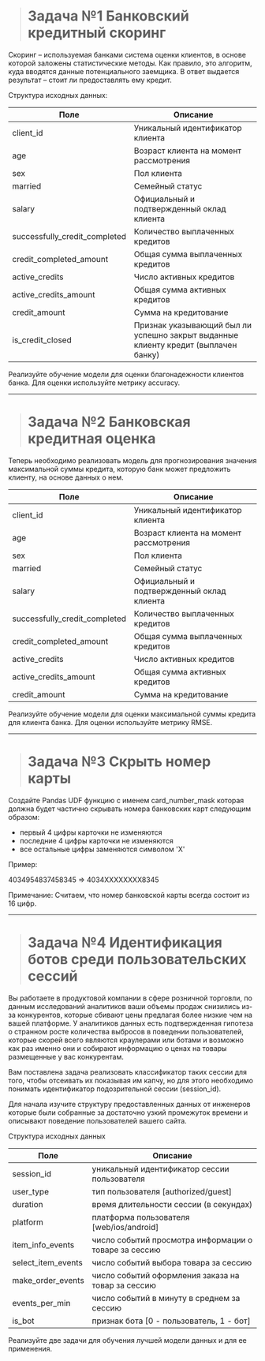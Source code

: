 > # Задача №1 Банковский кредитный скоринг

Скоринг – используемая банками система оценки клиентов, в основе которой заложены статистические методы. Как правило, это алгоритм, куда вводятся данные потенциального заемщика. В ответ выдается результат – стоит ли предоставлять ему кредит.

Структура исходных данных:

Поле	                      | Описание
------------------------------|-------------------------------------------------------------------------------------
client_id	                  | Уникальный идентификатор клиента
age	                          | Возраст клиента на момент рассмотрения
sex            	              | Пол клиента
married	                      | Семейный статус
salary	                      | Официальный и подтвержденный оклад клиента
successfully_credit_completed |	Количество выплаченных кредитов
credit_completed_amount	      | Общая сумма выплаченных кредитов
active_credits	              | Число активных кредитов
active_credits_amount         |	Общая сумма активных кредитов
credit_amount                 |	Сумма на кредитование
is_credit_closed              |	Признак указывающий был ли успешно закрыт выданные клиенту кредит (выплачен банку)

Реализуйте обучение модели для оценки благонадежности клиентов банка. Для оценки используйте метрику accuracy.

*******************************************************

> # Задача №2 Банковская кредитная оценка
Теперь необходимо реализовать модель для прогнозирования значения максимальной суммы кредита, которую банк может предложить клиенту, на основе данных о нем.

Поле                          |	Описание
------------------------------|-------------------------------------------------------------------------------------
client_id                     |	Уникальный идентификатор клиента
age                           |	Возраст клиента на момент рассмотрения
sex                           |	Пол клиента
married                       |	Семейный статус
salary                        |	Официальный и подтвержденный оклад клиента
successfully_credit_completed |	Количество выплаченных кредитов
credit_completed_amount       |	Общая сумма выплаченных кредитов
active_credits                |	Число активных кредитов
active_credits_amount         |	Общая сумма активных кредитов
credit_amount                 |	Сумма на кредитование

Реализуйте обучение модели для оценки максимальной суммы кредита для клиента банка. Для оценки используйте метрику RMSE.

*******************************************************

> # Задача №3 Скрыть номер карты
Создайте Pandas UDF функцию c именем card_number_mask которая должна будет частично скрывать номера банковских карт следующим образом:

- первый 4 цифры карточки не изменяются
- последние 4 цифры карточки не изменяются
- все остальные цифры заменяются символом 'X'

Пример:

4034954837458345 => 4034XXXXXXXX8345

Примечание: Считаем, что номер банковской карты всегда состоит из 16 цифр.

*******************************************************

> # Задача №4 Идентификация ботов среди пользовательских сессий
Вы работаете в продуктовой компании в сфере розничной торговли, по данным исследований аналитиков ваши объемы продаж снизились из-за конкурентов, которые сбивают цены предлагая более низкие чем на вашей платформе. У аналитиков данных есть подтвержденная гипотеза о странном росте количества выбросов в поведении пользователей, которые скорей всего являются краулерами или ботами и возможно как раз именно они и собирают информацию о ценах на товары размещенные у вас конкурентам.

Вам поставлена задача реализовать классификатор таких сессии для того, чтобы отсеивать их показывая им капчу, но для этого необходимо понимать идентификатор подозрительной сессии (session_id).

Для начала изучите структуру предоставленных данных от инженеров которые были собранные за достаточно узкий промежуток времени и описывают поведение пользователей вашего сайта.

Структура исходных данных

Поле               |	Описание
-------------------|----------------------------------------------------
session_id         | уникальный идентификатор сессии пользователя
user_type	       | тип пользователя [authorized/guest]
duration           | время длительности сессии (в секундах)
platform           | платформа пользователя [web/ios/android]
item_info_events   | число событий просмотра информации о товаре за сессию
select_item_events | число событий выбора товара за сессию
make_order_events  | число событий оформления заказа на товар за сессию
events_per_min     | число событий в минуту в среднем за сессию
is_bot             | признак бота [0 - пользователь, 1 - бот]


Реализуйте две задачи для обучения лучшей модели данных и для ее применения.
